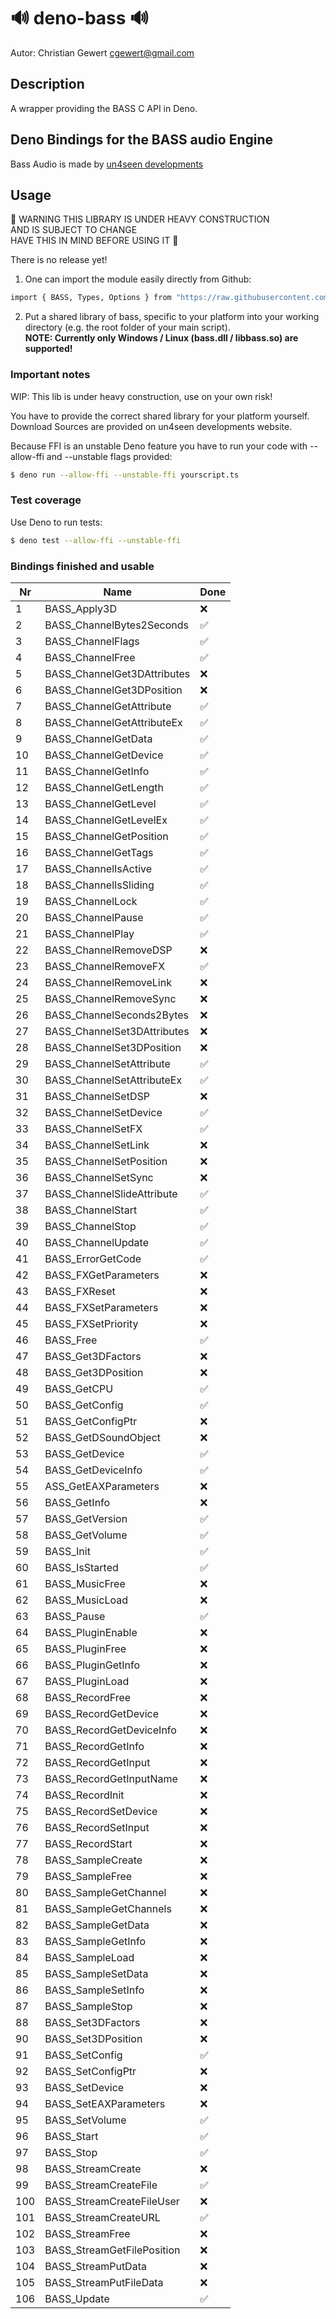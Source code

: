 # 🔊 deno-bass 🔊

Autor: Christian Gewert <cgewert@gmail.com>

## Description

A wrapper providing the BASS C API in Deno.

## Deno Bindings for the BASS audio Engine

Bass Audio is made by [un4seen developments](https://www.un4seen.com/)

## Usage

👷 WARNING THIS LIBRARY IS UNDER HEAVY CONSTRUCTION  
AND IS SUBJECT TO CHANGE  
HAVE THIS IN MIND BEFORE USING IT 🚧

There is no release yet!

1. One can import the module easily directly from Github:

```sh
import { BASS, Types, Options } from "https://raw.githubusercontent.com/cgewert/deno-bass/master/lib/mod.ts";
```
2. Put a shared library of bass, specific to your platform into your working directory (e.g. the root folder of your main script).   
**NOTE: Currently only Windows / Linux (bass.dll / libbass.so) are supported!**

### Important notes

WIP: This lib is under heavy construction, use on your own risk!

You have to provide the correct shared library for your platform yourself. Download Sources are provided on un4seen developments website.

Because FFI is an unstable Deno feature you have to run your code with --allow-ffi and --unstable flags provided:

```sh
$ deno run --allow-ffi --unstable-ffi yourscript.ts
```

### Test coverage

Use Deno to run tests:

```sh
$ deno test --allow-ffi --unstable-ffi
```

### Bindings finished and usable

|Nr|Name|Done|
|-|-|-|
|1|BASS_Apply3D|❌|
|2|BASS_ChannelBytes2Seconds|✅|
|3|BASS_ChannelFlags|✅|
|4|BASS_ChannelFree|✅|
|5|BASS_ChannelGet3DAttributes|❌|
|6|BASS_ChannelGet3DPosition|❌|
|7|BASS_ChannelGetAttribute|✅|
|8|BASS_ChannelGetAttributeEx|✅|
|9|BASS_ChannelGetData|✅|
|10|BASS_ChannelGetDevice|✅|
|11|BASS_ChannelGetInfo|✅|
|12|BASS_ChannelGetLength|✅|
|13|BASS_ChannelGetLevel|✅|
|14|BASS_ChannelGetLevelEx|✅|
|15|BASS_ChannelGetPosition|✅|
|16|BASS_ChannelGetTags|✅|
|17|BASS_ChannelIsActive|✅|
|18|BASS_ChannelIsSliding|✅|
|19|BASS_ChannelLock|✅|
|20|BASS_ChannelPause|✅|
|21|BASS_ChannelPlay|✅|
|22|BASS_ChannelRemoveDSP|❌|
|23|BASS_ChannelRemoveFX|✅|
|24|BASS_ChannelRemoveLink|❌|
|25|BASS_ChannelRemoveSync|❌|
|26|BASS_ChannelSeconds2Bytes|❌|
|27|BASS_ChannelSet3DAttributes|❌|
|28|BASS_ChannelSet3DPosition|❌|
|29|BASS_ChannelSetAttribute|✅|
|30|BASS_ChannelSetAttributeEx|✅|
|31|BASS_ChannelSetDSP|❌|
|32|BASS_ChannelSetDevice|✅|
|33|BASS_ChannelSetFX|✅|
|34|BASS_ChannelSetLink|❌|
|35|BASS_ChannelSetPosition|❌|
|36|BASS_ChannelSetSync|❌|
|37|BASS_ChannelSlideAttribute|✅|
|38|BASS_ChannelStart|✅|
|39|BASS_ChannelStop|✅|
|40|BASS_ChannelUpdate|✅|
|41|BASS_ErrorGetCode|✅|
|42|BASS_FXGetParameters|❌|
|43|BASS_FXReset|❌|
|44|BASS_FXSetParameters|❌|
|45|BASS_FXSetPriority|❌|
|46|BASS_Free|✅|
|47|BASS_Get3DFactors|❌|
|48|BASS_Get3DPosition|❌|
|49|BASS_GetCPU|✅|
|50|BASS_GetConfig|✅|
|51|BASS_GetConfigPtr|❌|
|52|BASS_GetDSoundObject|❌|
|53|BASS_GetDevice|✅|
|54|BASS_GetDeviceInfo|✅|
|55|ASS_GetEAXParameters|❌|
|56|BASS_GetInfo|❌|
|57|BASS_GetVersion|✅|
|58|BASS_GetVolume|✅|
|59|BASS_Init|✅|
|60|BASS_IsStarted|✅|
|61|BASS_MusicFree|❌|
|62|BASS_MusicLoad|❌|
|63|BASS_Pause|✅|
|64|BASS_PluginEnable|❌|
|65|BASS_PluginFree|❌|
|66|BASS_PluginGetInfo|❌|
|67|BASS_PluginLoad|❌|
|68|BASS_RecordFree|❌|
|69|BASS_RecordGetDevice|❌|
|70|BASS_RecordGetDeviceInfo|❌|
|71|BASS_RecordGetInfo|❌|
|72|BASS_RecordGetInput|❌|
|73|BASS_RecordGetInputName|❌|
|74|BASS_RecordInit|❌|
|75|BASS_RecordSetDevice|❌|
|76|BASS_RecordSetInput|❌|
|77|BASS_RecordStart|❌|
|78|BASS_SampleCreate|❌|
|79|BASS_SampleFree|❌|
|80|BASS_SampleGetChannel|❌|
|81|BASS_SampleGetChannels|❌|
|82|BASS_SampleGetData|❌|
|83|BASS_SampleGetInfo|❌|
|84|BASS_SampleLoad|❌|
|85|BASS_SampleSetData|❌|
|86|BASS_SampleSetInfo|❌|
|87|BASS_SampleStop|❌|
|88|BASS_Set3DFactors|❌|
|90|BASS_Set3DPosition|❌|
|91|BASS_SetConfig|✅|
|92|BASS_SetConfigPtr|❌|
|93|BASS_SetDevice|❌|
|94|BASS_SetEAXParameters|❌|
|95|BASS_SetVolume|✅|
|96|BASS_Start|✅|
|97|BASS_Stop|✅|
|98|BASS_StreamCreate|❌|
|99|BASS_StreamCreateFile|✅|
|100|BASS_StreamCreateFileUser|❌|
|101|BASS_StreamCreateURL|✅|
|102|BASS_StreamFree|❌|
|103|BASS_StreamGetFilePosition|❌|
|104|BASS_StreamPutData|❌|
|105|BASS_StreamPutFileData|❌|
|106|BASS_Update|✅|
